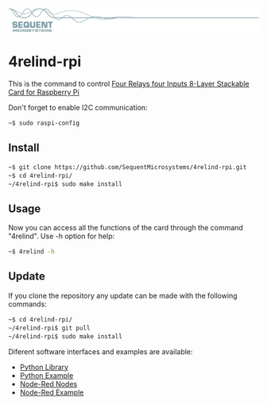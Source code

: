 [![4relind-rpi](readmeres/sequent.jpg)](https://www.sequentmicrosystems.com)

# 4relind-rpi


This is the command to control [Four Relays four Inputs 8-Layer Stackable Card for Raspberry Pi](https://sequentmicrosystems.com/products/four-relays-four-inputs-for-raspberry-pi)

Don't forget to enable I2C communication:
```bash
~$ sudo raspi-config
```

## Install

```bash
~$ git clone https://github.com/SequentMicrosystems/4relind-rpi.git
~$ cd 4relind-rpi/
~/4relind-rpi$ sudo make install
```
## Usage
Now you can access all the functions of the card through the command "4relind". Use -h option for help:
```bash
~$ 4relind -h
```
## Update
If you clone the repository any update can be made with the following commands:

```bash
~$ cd 4relind-rpi/  
~/4relind-rpi$ git pull
~/4relind-rpi$ sudo make install
```  

Diferent software interfaces and examples are available:
* [Python Library](https://github.com/SequentMicrosystems/4relind-rpi/tree/main/python)
* [Python Example](https://github.com/SequentMicrosystems/4relind-rpi/blob/main/python/tests.py)
* [Node-Red Nodes](https://github.com/SequentMicrosystems/4relind-rpi/tree/main/node-red-contrib-sm-4relind) 
* [Node-Red Example](https://github.com/SequentMicrosystems/4relind-rpi/tree/main/node-red-contrib-sm-4relind/example)
